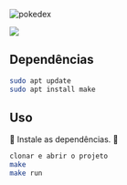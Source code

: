 ![pokedex](https://user-images.githubusercontent.com/72557256/193312343-42d45128-f20a-4ab6-9186-7b4924fdbf8d.png)

<img src="http://img.shields.io/static/v1?label=STATUS&message=FINALIZADO&color=green&style=for-the-badge"/>

## Dependências
```sh
sudo apt update
sudo apt install make
```

## Uso
:cop: Instale as dependências. :cop:

```sh
clonar e abrir o projeto
make
make run
```
